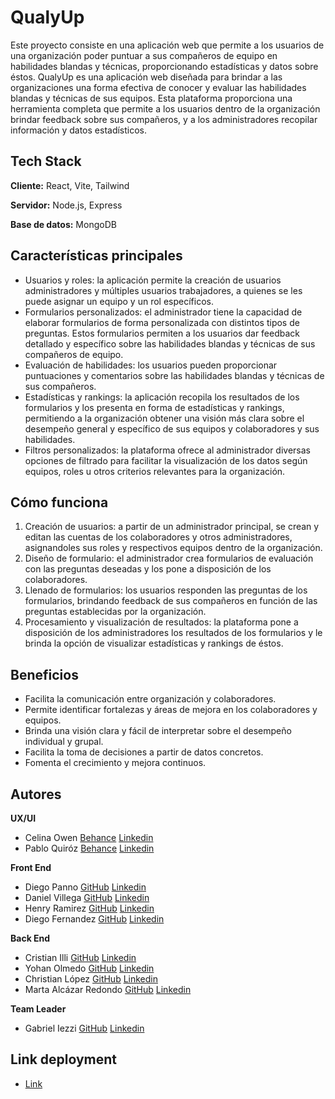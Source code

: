 # QualyUp

Este proyecto consiste en una aplicación web que permite a los usuarios de una organización poder puntuar a sus compañeros de equipo en habilidades blandas y técnicas, proporcionando estadísticas y datos sobre éstos. 
QualyUp es una aplicación web diseñada para brindar a las organizaciones una forma efectiva de conocer y evaluar las habilidades blandas y técnicas de sus equipos. Esta plataforma proporciona una herramienta completa que permite a los usuarios dentro de la organización brindar feedback sobre sus compañeros, y a los administradores recopilar información y datos estadísticos. 

## Tech Stack
**Cliente:** React, Vite, Tailwind

**Servidor:** Node.js, Express

**Base de datos:** MongoDB

## Características principales

- Usuarios y roles: la aplicación permite la creación de usuarios administradores y múltiples usuarios trabajadores, a quienes se les puede asignar un equipo y un rol específicos. 
- Formularios personalizados: el administrador tiene la capacidad de elaborar formularios de forma personalizada con distintos tipos de preguntas. Estos formularios permiten a los usuarios dar feedback detallado y específico sobre las habilidades blandas y técnicas de sus compañeros de equipo. 
- Evaluación de habilidades: los usuarios pueden proporcionar puntuaciones y comentarios sobre las habilidades blandas y técnicas de sus compañeros. 
- Estadísticas y rankings: la aplicación recopila los resultados de los formularios y los presenta en forma de estadísticas y rankings, permitiendo a la organización obtener una visión más clara sobre el desempeño general y específico de sus equipos y colaboradores y sus habilidades.
- Filtros personalizados: la plataforma ofrece al administrador diversas opciones de filtrado para facilitar la visualización de los datos según equipos, roles u otros criterios relevantes para la organización. 

## Cómo funciona

1. Creación de usuarios: a partir de un administrador principal, se crean y editan las cuentas de los colaboradores y otros administradores, asignandoles sus roles y respectivos equipos dentro de la organización.
2. Diseño de formulario: el administrador crea formularios de evaluación con las preguntas deseadas y los pone a disposición de los colaboradores.
3. Llenado de formularios: los usuarios responden las preguntas de los formularios, brindando feedback de sus compañeros en función de las preguntas establecidas por la organización.
4. Procesamiento y visualización de resultados: la plataforma pone a disposición de los administradores los resultados de los formularios y le brinda la opción de visualizar estadísticas y rankings de éstos. 

## Beneficios
- Facilita la comunicación entre organización y colaboradores.
- Permite identificar fortalezas y áreas de mejora en los colaboradores y equipos.
- Brinda una visión clara y fácil de interpretar sobre el desempeño individual y grupal.
- Facilita la toma de decisiones a partir de datos concretos.
- Fomenta el crecimiento y mejora continuos. 

## Autores
**UX/UI**
- Celina Owen [Behance](https://www.behance.net/celinaowen/) [Linkedin](https://www.linkedin.com/in/celina-owen/) 
- Pablo Quiróz [Behance](https://www.behance.net/pquiroz8) [Linkedin](https://www.linkedin.com/in/pquiroz17/) 

**Front End**

- Diego Panno [GitHub](https://github.com/DiegoPanno) [Linkedin](https://www.linkedin.com/in/diego-panno-565b52255/) 
- Daniel Villega [GitHub](https://github.com/DanielVP26) [Linkedin]() 
- Henry Ramirez [GitHub](https://github.com/HenryMilac) [Linkedin](https://www.linkedin.com/in/henry-ramirez-417861259/)
- Diego Fernandez [GitHub](https://github.com/Diego-Fdez) [Linkedin](https://www.linkedin.com/in/diegofernandezdev)  

**Back End**
- Cristian Illi [GitHub](https://github.com/illiCristian) [Linkedin](https://www.linkedin.com/in/cristian-illi/)
- Yohan Olmedo [GitHub](https://github.com/yohanolmedo) [Linkedin](https://www.linkedin.com/in/yohan-olmedo/) 
- Christian López [GitHub](https://github.com/clopezpro) [Linkedin](https://www.linkedin.com/in/clopezpro/) 
- Marta Alcázar Redondo [GitHub](https://www.github.com/martaalcazarr) [Linkedin](https://www.linkedin.com/in/marta-alc%C3%A1zar-redondo/) 

**Team Leader**
- Gabriel Iezzi [GitHub](https://github.com/gabiezzi) [Linkedin](https://www.linkedin.com/in/gabriel-iezzi-13a405ba/) 

## Link deployment
- [Link](https://qualyup.clopezpro.com/)


